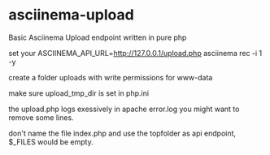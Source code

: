 # asciinema-upload
Basic Asciinema Upload endpoint written in pure php

set your ASCIINEMA_API_URL=http://127.0.0.1/upload.php asciinema rec -i 1 -y

create a folder uploads with write permissions for www-data

make sure upload_tmp_dir is set in php.ini

the upload.php logs exessively in apache error.log you might want to remove some lines.

don't name the file index.php and use the topfolder as api endpoint, $_FILES would be empty.
